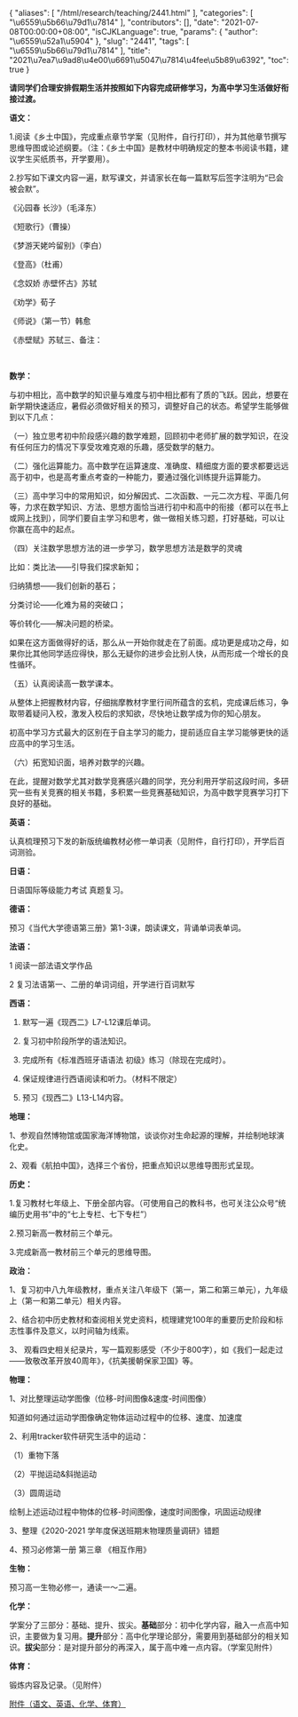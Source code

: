 {
    "aliases": [
        "/html/research/teaching/2441.html"
    ],
    "categories": [
        "\u6559\u5b66\u79d1\u7814"
    ],
    "contributors": [],
    "date": "2021-07-08T00:00:00+08:00",
    "isCJKLanguage": true,
    "params": {
        "author": "\u6559\u52a1\u5904"
    },
    "slug": "2441",
    "tags": [
        "\u6559\u5b66\u79d1\u7814"
    ],
    "title": "2021\u7ea7\u9ad8\u4e00\u6691\u5047\u7814\u4fee\u5b89\u6392",
    "toc": true
}

**请同学们合理安排假期生活并按照如下内容完成研修学习，为高中学习生活做好衔接过渡。**









**语文：**




1.阅读《乡土中国》，完成重点章节学案（见附件，自行打印），并为其他章节撰写思维导图或论述纲要。（注：《乡土中国》是教材中明确规定的整本书阅读书籍，建议学生买纸质书，开学要用）。




2.抄写如下课文内容一遍，默写课文，并请家长在每一篇默写后签字注明为“已会被会默”。




《沁园春 长沙》（毛泽东） 




《短歌行》（曹操）  




《梦游天姥吟留别》（李白）




《登高》（杜甫）  




《念奴娇 赤壁怀古》苏轼   




《劝学》荀子  




《师说》（第一节）韩愈   




《赤壁赋》苏轼三、备注：




                    




**数学：**




与初中相比，高中数学的知识量与难度与初中相比都有了质的飞跃。因此，想要在新学期快速适应，暑假必须做好相关的预习，调整好自己的状态。希望学生能够做到以下几点：




（一）独立思考初中阶段感兴趣的数学难题，回顾初中老师扩展的数学知识，在没有任何压力的情况下享受攻难克艰的乐趣，感受数学的魅力。




（二）强化运算能力。高中数学在运算速度、准确度、精细度方面的要求都要远远高于初中，也是高考重点考查的一种能力，要通过强化训练提升运算能力。




（三）高中学习中的常用知识，如分解因式、二次函数、一元二次方程、平面几何等，力求在数学知识、方法、思想方面恰当进行初中和高中的衔接（都可以在书上或网上找到），同学们要自主学习和思考，做一做相关练习题，打好基础，可以让你赢在高中的起点。




（四）关注数学思想方法的进一步学习，数学思想方法是数学的灵魂




比如：类比法——引导我们探求新知；




归纳猜想——我们创新的基石；




分类讨论——化难为易的突破口；




等价转化——解决问题的桥梁。




如果在这方面做得好的话，那么从一开始你就走在了前面。成功更是成功之母，如果你比其他同学适应得快，那么无疑你的进步会比别人快，从而形成一个增长的良性循环。




（五）认真阅读高一数学课本。




从整体上把握教材内容，仔细揣摩教材字里行间所蕴含的玄机，完成课后练习，争取带着疑问入校，激发入校后的求知欲，尽快地让数学成为你的知心朋友。




初高中学习方式最大的区别在于自主学习的能力，提前适应自主学习能够更快的适应高中的学习生活。




（六）拓宽知识面，培养对数学的兴趣。




在此，提醒对数学尤其对数学竞赛感兴趣的同学，充分利用开学前这段时间，多研究一些有关竞赛的相关书籍，多积累一些竞赛基础知识，为高中数学竞赛学习打下良好的基础。









**英语：**




认真梳理预习下发的新版统编教材必修一单词表（见附件，自行打印），开学后百词测验。




**日语：**




日语国际等级能力考试 真题复习。




**德语：**




预习《当代大学德语第三册》第1-3课，朗读课文，背诵单词表单词。




**法语：**




1 阅读一部法语文学作品 




2 复习法语第一、二册的单词词组，开学进行百词默写




**西语：**




1. 默写一遍《现西二》L7-L12课后单词。




2. 复习初中阶段所学的语法知识。




3. 完成所有《标准西班牙语语法 初级》练习（除现在完成时）。




4. 保证规律进行西语阅读和听力。（材料不限定）




5. 预习《现西二》L13-L14内容。









**地理：**




1、参观自然博物馆或国家海洋博物馆，谈谈你对生命起源的理解，并绘制地球演化史。




2、观看《航拍中国》，选择三个省份，把重点知识以思维导图形式呈现。









**历史：**




1.复习教材七年级上、下册全部内容。（可使用自己的教科书，也可关注公众号“统编历史用书”中的“七上专栏、七下专栏”）




2.预习新高一教材前三个单元。




3.完成新高一教材前三个单元的思维导图。









**政治：**




1、复习初中八九年级教材，重点关注八年级下（第一，第二和第三单元），九年级上（第一和第二单元）相关内容。




2、结合初中历史教材和查阅相关党史资料，梳理建党100年的重要历史阶段和标志性事件及意义，以时间轴为线索。




3、 观看四史相关纪录片，写一篇观影感受（不少于800字），如《我们一起走过——致敬改革开放40周年》，《抗美援朝保家卫国》等。









**物理：**




1、对比整理运动学图像（位移-时间图像&速度-时间图像）




知道如何通过运动学图像确定物体运动过程中的位移、速度、加速度




2、利用tracker软件研究生活中的运动：




（1）重物下落




（2）平抛运动&斜抛运动




（3）圆周运动




绘制上述运动过程中物体的位移-时间图像，速度时间图像，巩固运动规律




3、整理《2020-2021 学年度保送班期末物理质量调研》错题




4、预习必修第一册 第三章 《相互作用》









**生物：**




预习高一生物必修一，通读一～二遍。









**化学：**




学案分了三部分：基础、提升、拔尖。**基础**部分：初中化学内容，融入一点高中知识，主要做为复习用。**提升**部分：高中化学理论部分，需要用到基础部分的相关知识。**拔尖**部分：是对提升部分的再深入，属于高中难一点内容。（学案见附件）









**体育：**




锻炼内容及记录。（见附件）




  





[附件（语文、英语、化学、体育）](http://tfls.tj.edu.cn/images/soft/210708/%E9%99%84%E4%BB%B6%EF%BC%88%E8%AF%AD%E6%96%87%E3%80%81%E8%8B%B1%E8%AF%AD%E3%80%81%E5%8C%96%E5%AD%A6%E3%80%81%E4%BD%93%E8%82%B2%EF%BC%89.zip)


